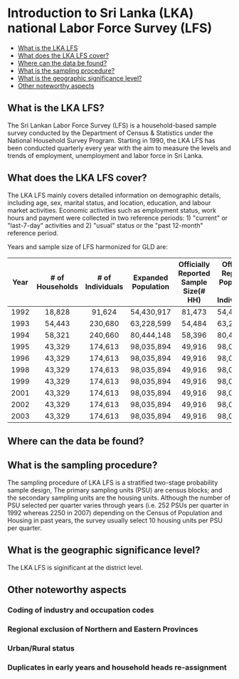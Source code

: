 # Introduction to Sri Lanka (LKA) national Labor Force Survey (LFS)

- [What is the LKA LFS](#what-is-the-lka-lfs)
- [What does the LKA LFS cover?](#what-does-the-lka-lfs-cover)
- [Where can the data be found?](#where-can-the-data-be-found)
- [What is the sampling procedure?](#what-is-the-sampling-procedure)
- [What is the geographic significance level?](#what-is-the-geographic-significance-level)
- [Other noteworthy aspects](#other-noteworthy-aspects)

## What is the LKA LFS?

The Sri Lankan Labor Force Survey (LFS) is a household-based sample survey conducted by the Department of Census & Statistics under the National Household Survey Program. Starting in 1990, the LKA LFS has been conducted quarterly every year with the aim to measure the levels and trends of employment, unemployment and labor force in Sri Lanka. 


## What does the LKA LFS cover?

The LKA LFS mainly covers detailed information on demographic details, including age, sex, marital status, and location, education, and labour market activities. Economic activities such as employment status, work hours and payment were collected in two reference periods: 1) "current" or "last-7-day" activities and 2) "usual" status or the "past 12-month" reference period.   

Years and sample size of LFS harmonized for GLD are:

| **Year**	| **# of Households**	| **# of Individuals**	| **Expanded Population**	| **Officially Reported Sample Size(# HH)**	| **Officially Reported Population (# Individuals)** |
| :------:	| :-------:		| :-------:	 	| :-------:	 	| :-------:	| :-------:	|
| 1992 | 18,828        | 91,624      |  54,430,917  |   81,473   | 54,453,238|
| 1993 | 54,443        | 230,680      |  63,228,599  |   54,484   | 63,228,600|
| 1994 | 58,321        | 240,660      |  80,444,148  |   58,396   | 80,444,148|
| 1995 | 43,329        | 174,613      |  98,035,894 |    49,916   | 98,038,146|
| 1996 | 43,329        | 174,613      |  98,035,894 |    49,916   | 98,038,146|
| 1998 | 43,329        | 174,613      |  98,035,894 |    49,916   | 98,038,146|
| 1999 | 43,329        | 174,613      |  98,035,894 |    49,916   | 98,038,146|
| 2001 | 43,329        | 174,613      |  98,035,894 |    49,916   | 98,038,146|
| 2002 | 43,329        | 174,613      |  98,035,894 |    49,916   | 98,038,146|
| 2003 | 43,329        | 174,613      |  98,035,894 |    49,916   | 98,038,146|


## Where can the data be found?



## What is the sampling procedure?

The sampling procedure of LKA LFS is a stratified two-stage probability sample design, The primary sampling units (PSU) are census blocks; and the secondary sampling units are the housing units. Although the number of PSU selected per quarter varies through years (i.e. 252 PSUs per quarter in 1992 whereas 2250 in 2007) depending on the Census of Population and Housing in past years, the survey usually select 10 housing units per PSU per quarter. 

## What is the geographic significance level?

The LKA LFS is siginificant at the district level.


## Other noteworthy aspects  

### Coding of industry and occupation codes




### Regional exclusion of Northern and Eastern Provinces

 
 

### Urban/Rural status






### Duplicates in early years and household heads re-assignment

    
